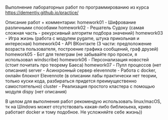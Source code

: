 Выполнение лабораторных работ по программированию из курса https://dementiy.github.io/practice/

Описание работ + комментарии:
homework01 - Шифрование различными способами
homework02 - Решатель Судоку (самая сложная часть - рекурсивный алгоритм подбора значений)
homework03 - Игра жизнь (работа с модулем pygame, штука прикольная и интересная)
homework04 - API ВКонтакте (3 части: предположение возраста пользователя, построение графика сообщений, граф друзей)
homework05 - Бот для телеграм (не забывайте про прокси, я использовал windscribe)
homework06 - Персонализация новостей (стоит почитать про теорему Баеса)
homework07 - Пулл процессов (нет описания)
server - Асинхронный сервер
elevennote - Работа с docker, онлайн блокнот Elevennote (в описании лабы практически нет теории, только куски кода, разбираться придется преимущественно самостоятельно)
cluster - Реализация простого кластера с помощью модуля dispy (нет описания)

В целом для выполнения работ рекомендую использовать linux/macOS, тк на Шindows может отсутствовать какая-либо библиоьека, криво работает docker и тому подобное. Не усложняйте себе жизнь))